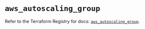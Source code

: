 # `aws_autoscaling_group`

Refer to the Terraform Registry for docs: [`aws_autoscaling_group`](https://registry.terraform.io/providers/hashicorp/aws/6.8.0/docs/resources/autoscaling_group).
